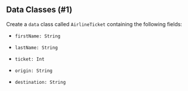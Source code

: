 ## Data Classes (#1)

Create a `data` class called `AirlineTicket` containing the following fields:

-   `firstName: String`

-   `lastName: String`

-   `ticket: Int`

-   `origin: String`

-   `destination: String`
